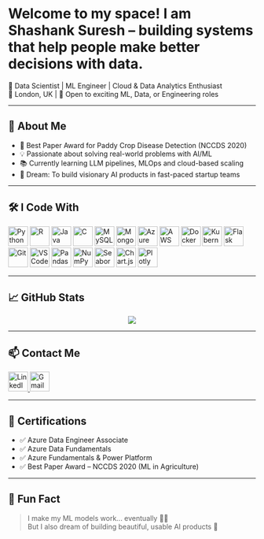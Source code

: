 # Welcome to my space! I am Shashank Suresh – building systems that help people make better decisions with data.

🎯 Data Scientist | ML Engineer | Cloud & Data Analytics Enthusiast  
📍 London, UK | 💼 Open to exciting ML, Data, or Engineering roles  

---

## 🧠 About Me

- 🌾 Best Paper Award for Paddy Crop Disease Detection (NCCDS 2020)
- 💡 Passionate about solving real-world problems with AI/ML
- 📚 Currently learning LLM pipelines, MLOps and cloud-based scaling
- 🔭 Dream: To build visionary AI products in fast-paced startup teams

---

## 🛠️ I Code With

<div align="left">
  <img src="https://cdn.jsdelivr.net/gh/devicons/devicon/icons/python/python-original.svg" height="40" alt="Python"/>
  <img src="https://cdn.jsdelivr.net/gh/devicons/devicon/icons/r/r-original.svg" height="40" alt="R"/>
  <img src="https://cdn.jsdelivr.net/gh/devicons/devicon/icons/java/java-original.svg" height="40" alt="Java"/>
  <img src="https://cdn.jsdelivr.net/gh/devicons/devicon/icons/c/c-original.svg" height="40" alt="C"/>
  <img src="https://cdn.jsdelivr.net/gh/devicons/devicon/icons/mysql/mysql-original.svg" height="40" alt="MySQL"/>
  <img src="https://cdn.jsdelivr.net/gh/devicons/devicon/icons/mongodb/mongodb-original.svg" height="40" alt="MongoDB"/>
  <img src="https://cdn.jsdelivr.net/gh/devicons/devicon/icons/azure/azure-original.svg" height="40" alt="Azure"/>
  <img src="https://upload.wikimedia.org/wikipedia/commons/9/93/Amazon_Web_Services_Logo.svg" height="40" alt="AWS"/>
  <img src="https://cdn.jsdelivr.net/gh/devicons/devicon/icons/docker/docker-original.svg" height="40" alt="Docker"/>
  <img src="https://cdn.jsdelivr.net/gh/devicons/devicon/icons/kubernetes/kubernetes-plain.svg" height="40" alt="Kubernetes"/>
  <img src="https://cdn.jsdelivr.net/gh/devicons/devicon/icons/flask/flask-original.svg" height="40" alt="Flask"/>
  <img src="https://cdn.jsdelivr.net/gh/devicons/devicon/icons/git/git-original.svg" height="40" alt="Git"/>
  <img src="https://cdn.jsdelivr.net/gh/devicons/devicon/icons/vscode/vscode-original.svg" height="40" alt="VS Code"/>
  <img src="https://cdn.jsdelivr.net/gh/devicons/devicon/icons/pandas/pandas-original.svg" height="40" alt="Pandas"/>
  <img src="https://cdn.jsdelivr.net/gh/devicons/devicon/icons/numpy/numpy-original.svg" height="40" alt="NumPy"/>
  <img src="https://seaborn.pydata.org/_images/logo-mark-lightbg.svg" height="40" alt="Seaborn"/>
  <img src="https://www.chartjs.org/img/chartjs-logo.svg" height="40" alt="Chart.js"/>
  <img src="https://upload.wikimedia.org/wikipedia/commons/8/8a/Plotly-logo.png" height="40" alt="Plotly"/>
</div>

---

## 📈 GitHub Stats

<div align="center">
  <img src="https://github-readme-stats.vercel.app/api/top-langs/?username=shashanksuresh18&layout=compact&theme=tokyonight" />
 
</div>

---

## 📫 Contact Me

<p align="left">
  <a href="https://www.linkedin.com/in/shashanksuresh18/" target="_blank">
    <img src="https://cdn.jsdelivr.net/gh/devicons/devicon/icons/linkedin/linkedin-original.svg" alt="LinkedIn" width="40" height="40"/>
  </a>
  <a href="mailto:shashanksuresh018@gmail.com" target="_blank">
    <img src="https://cdn.jsdelivr.net/gh/devicons/devicon/icons/google/google-original.svg" alt="Gmail" width="40" height="40"/>
  </a>
</p>


---

## 📜 Certifications

- ✅ Azure Data Engineer Associate
- ✅ Azure Data Fundamentals 
- ✅ Azure Fundamentals & Power Platform  
- ✅ Best Paper Award – NCCDS 2020 (ML in Agriculture)

---

## 💬 Fun Fact

> I make my ML models work... eventually 🤖🔥  
> But I also dream of building beautiful, usable AI products 🚀
